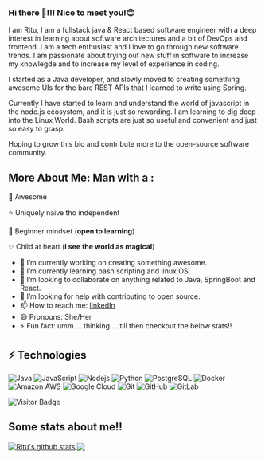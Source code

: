 ### Hi there 👋!!! Nice to meet you!😊

I am Ritu, I am a fullstack java & React based software engineer with a deep interest in learning about software architectures and a bit of DevOps and frontend. I am a tech enthusiast and I love to go through new software trends.
I am passionate about trying out new stuff in software to increase my knowlegde and to increase my level of experience in coding.

I started as a Java developer, and slowly moved to creating something awesome UIs for the bare REST APIs that I learned to write using Spring.

Currently I have started to learn and understand the world of javascript in the node.js ecosystem, and it is just so rewarding.
I am learning to dig deep into the Linux World. Bash scripts are just so useful and convenient and just so easy to grasp.

Hoping to grow this bio and contribute more to the open-source software community.

## More About Me: Man with a :

:purple_heart: Awesome

:star: Uniquely naive tho independent

:apple: Beginner mindset (**open to learning**)

:sparkles: Child at heart (**i see the world as magical**)


- 🔭 I’m currently working on creating something awesome.
- 🌱 I’m currently learning bash scripting and linux OS.
- 👯 I’m looking to collaborate on anything related to Java, SpringBoot and React.
- 🤔 I’m looking for help with contributing to open source.
- 📫 How to reach me: [linkedIn](https://www.linkedin.com/in/ritu-chimaniya-5546ab120/)
- 😄 Pronouns: She/Her
- ⚡ Fun fact: umm.... thinking.... till then checkout the below stats!!

## ⚡ Technologies

![Java](https://img.shields.io/badge/-java-E34A86?style=flat-square&logo=java)
![JavaScript](https://img.shields.io/badge/-JavaScript-black?style=flat-square&logo=javascript)
![Nodejs](https://img.shields.io/badge/-Nodejs-black?style=flat-square&logo=Node.js)
![Python](https://img.shields.io/badge/-Python-black?style=flat-square&logo=Python)
![PostgreSQL](https://img.shields.io/badge/-PostgreSQL-336791?style=flat-square&logo=postgresql)
![Docker](https://img.shields.io/badge/-Docker-black?style=flat-square&logo=docker)
![Amazon AWS](https://img.shields.io/badge/Amazon%20AWS-232F3E?style=flat-square&logo=amazon-aws)
![Google Cloud](https://img.shields.io/badge/Google%20Cloud-black?style=flat-square&logo=google-cloud)
![Git](https://img.shields.io/badge/-Git-black?style=flat-square&logo=git)
![GitHub](https://img.shields.io/badge/-GitHub-181717?style=flat-square&logo=github)
![GitLab](https://img.shields.io/badge/-GitLab-FCA121?style=flat-square&logo=gitlab)

![Visitor Badge](https://visitor-badge.laobi.icu/badge?page_id=sanket0612.sanket0612)

## Some stats about me!!

<a href="https://github.com/anuraghazra/github-readme-stats">
  <img align="center" src="https://github-readme-stats.vercel.app/api?username=ritu0003&show_icons=true&include_all_commits=true&theme=dark" alt="Ritu's github stats" />
</a>
<a href="https://github.com/anuraghazra/github-readme-stats">
  <!-- Change the `github-readme-stats.anuraghazra1.vercel.app` to `github-readme-stats.vercel.app`  -->
  <img align="center" src="https://github-readme-stats.vercel.app/api/top-langs/?username=ritu0003&layout=compact&theme=dark" />
</a>
